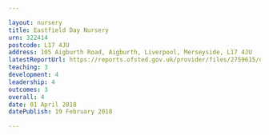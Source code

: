 ```yaml
---

layout: nursery
title: Eastfield Day Nursery
urn: 322414
postcode: L17 4JU
address: 105 Aigburth Road, Aigburth, Liverpool, Merseyside, L17 4JU
latestReportUrl: https://reports.ofsted.gov.uk/provider/files/2759615/urn/322414.pdf
teaching: 3
development: 4
leadership: 4
outcomes: 3
overall: 4
date: 01 April 2018 
datePublish: 19 February 2018

---
```

